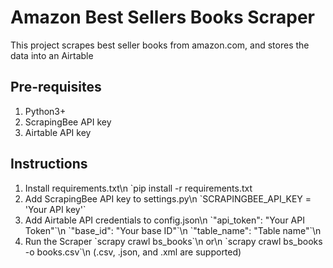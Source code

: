 <h1>Amazon Best Sellers Books Scraper</h1>
This project scrapes best seller books from amazon.com, and stores the data into an Airtable

<h2>Pre-requisites</h2>
<ol>
  <li>Python3+</li>
  <li>ScrapingBee API key</li>
  <li>Airtable API key</li>
</ol>
<h2>Instructions</h2>
<ol>
  <li>Install requirements.txt\n
      `pip install -r requirements.txt
  </li>
  <li>Add ScrapingBee API key to settings.py\n
      `SCRAPINGBEE_API_KEY = 'Your API key'`
  </li>
  <li>Add Airtable API credentials to config.json\n
      `"api_token": "Your API Token"`\n
      `"base_id": "Your base ID"`\n
      `"table_name": "Table name"`\n
  </li>
  <li>Run the Scraper
      `scrapy crawl bs_books`\n
    or\n
      `scrapy crawl bs_books -o books.csv`\n
    (.csv, .json, and .xml are supported)
      
    
  </li>
  
</ol>
